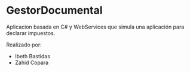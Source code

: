 # GestorDocumental
Aplicacion basada en C# y WebServices que simula una aplicación para declarar impuestos.

Realizado por: 
  - Ibeth Bastidas
  - Zahid Copara

